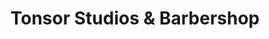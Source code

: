 ---
title: "Tonsor Studios & Barbershop"
url: /valdosta/tonsor-studios-and-barbershop/
shop: hairdresser
---
